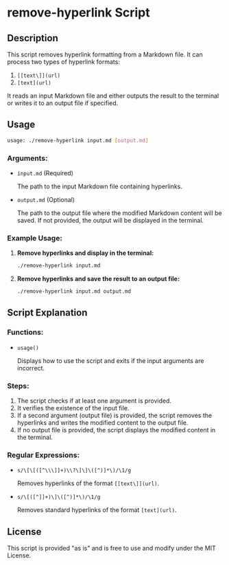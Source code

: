 # remove-hyperlink Script

## Description
This script removes hyperlink formatting from a Markdown file. It can process two types of hyperlink formats:
1. `[[text\]](url)` 
2. `[text](url)`

It reads an input Markdown file and either outputs the result to the terminal or writes it to an output file if specified.

## Usage

```bash
usage: ./remove-hyperlink input.md [output.md]
```

### Arguments:
- `input.md` (Required)
  
  The path to the input Markdown file containing hyperlinks.
- `output.md` (Optional)
  
  The path to the output file where the modified Markdown content will be saved. If not provided, the output will be displayed in the terminal.

### Example Usage:

1. **Remove hyperlinks and display in the terminal:**
   ```bash
   ./remove-hyperlink input.md
   ```

2. **Remove hyperlinks and save the result to an output file:**
   ```bash
   ./remove-hyperlink input.md output.md
   ```

## Script Explanation

### Functions:
- `usage()`

  Displays how to use the script and exits if the input arguments are incorrect.

### Steps:
1. The script checks if at least one argument is provided.
2. It verifies the existence of the input file.
3. If a second argument (output file) is provided, the script removes the hyperlinks and writes the modified content to the output file.
4. If no output file is provided, the script displays the modified content in the terminal.

### Regular Expressions:
- `s/\[\[([^\\\]]+)\\?\]\]\([^)]*\)/\1/g`

  Removes hyperlinks of the format `[[text\]](url)`.
- `s/\[([^]]+)\]\([^)]*\)/\1/g`

  Removes standard hyperlinks of the format `[text](url)`.

## License
This script is provided "as is" and is free to use and modify under the MIT License.
